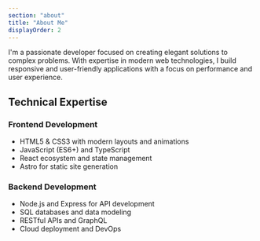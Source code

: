```yaml
---
section: "about"
title: "About Me"
displayOrder: 2
---
```


I'm a passionate developer focused on creating elegant solutions to complex problems. With expertise in modern web technologies, I build responsive and user-friendly applications with a focus on performance and user experience.

## Technical Expertise

### Frontend Development
- HTML5 & CSS3 with modern layouts and animations
- JavaScript (ES6+) and TypeScript
- React ecosystem and state management
- Astro for static site generation

### Backend Development
- Node.js and Express for API development
- SQL databases and data modeling
- RESTful APIs and GraphQL
- Cloud deployment and DevOps